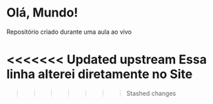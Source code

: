# Olá, Mundo!
Repositório criado durante uma aula ao vivo

<<<<<<< Updated upstream
Essa linha alterei diretamente no Site
=======
>>>>>>> Stashed changes

